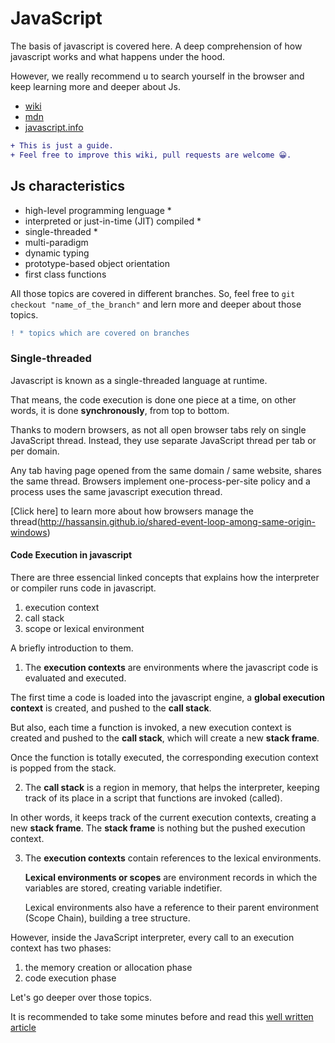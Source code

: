 # JavaScript

The basis of javascript is covered here. A deep comprehension of how javascript works and what happens under the hood.

However, we really recommend u to search yourself in the browser and keep learning more and deeper about Js.

- [wiki](https://en.wikipedia.org/wiki/JavaScript)
- [mdn](https://developer.mozilla.org/en-US/docs/Web/JavaScript)
- [javascript.info](https://javascript.info/intro)

```diff
+ This is just a guide.
+ Feel free to improve this wiki, pull requests are welcome 😀.
```

## Js characteristics

- high-level programming lenguage \*
- interpreted or just-in-time (JIT) compiled \*
- single-threaded \*
- multi-paradigm
- dynamic typing
- prototype-based object orientation
- first class functions

All those topics are covered in different branches. So, feel free to `git checkout "name_of_the_branch"` and lern more and deeper about those topics.

```diff
! * topics which are covered on branches
```

### Single-threaded

Javascript is known as a single-threaded language at runtime.

That means, the code execution is done one piece at a time, on other words, it is done **synchronously**, from top to bottom.

Thanks to modern browsers, as not all open browser tabs rely on single JavaScript thread. Instead, they use separate JavaScript thread per tab or per domain.

Any tab having page opened from the same domain / same website, shares the same thread. Browsers implement one-process-per-site policy and a process uses the same javascript execution thread.

[Click here] to learn more about how browsers manage the thread(http://hassansin.github.io/shared-event-loop-among-same-origin-windows)

#### Code Execution in javascript

There are three essencial linked concepts that explains how the interpreter or compiler runs code in javascript.

1. execution context
2. call stack
3. scope or lexical environment

A briefly introduction to them.

1. The **execution contexts** are environments where the javascript code is evaluated and executed.

The first time a code is loaded into the javascript engine, a **global execution context** is created, and pushed to the **call stack**.

But also, each time a function is invoked, a new execution context is created and pushed to the **call stack**, which will create a new **stack frame**.

Once the function is totally executed, the corresponding execution context is popped from the stack.

2. The **call stack** is a region in memory, that helps the interpreter, keeping track of its place in a script that functions are invoked (called).

In other words, it keeps track of the current execution contexts, creating a new **stack frame**. The **stack frame** is nothing but the pushed execution context.

3. The **execution contexts** contain references to the lexical environments.

   **Lexical environments or scopes** are environment records in which the variables are stored, creating variable indetifier.

   Lexical environments also have a reference to their parent environment (Scope Chain), building a tree structure.

However, inside the JavaScript interpreter, every call to an execution context has two phases:

1. the memory creation or allocation phase
2. code execution phase

Let's go deeper over those topics.

It is recommended to take some minutes before and read this [well written article](https://newbedev.com/what-is-the-difference-and-relationship-between-execution-context-and-lexical-environment)
